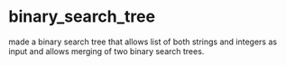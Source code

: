 # binary_search_tree
made a binary search tree that allows list of both strings and integers as input and allows merging of two binary search trees.
